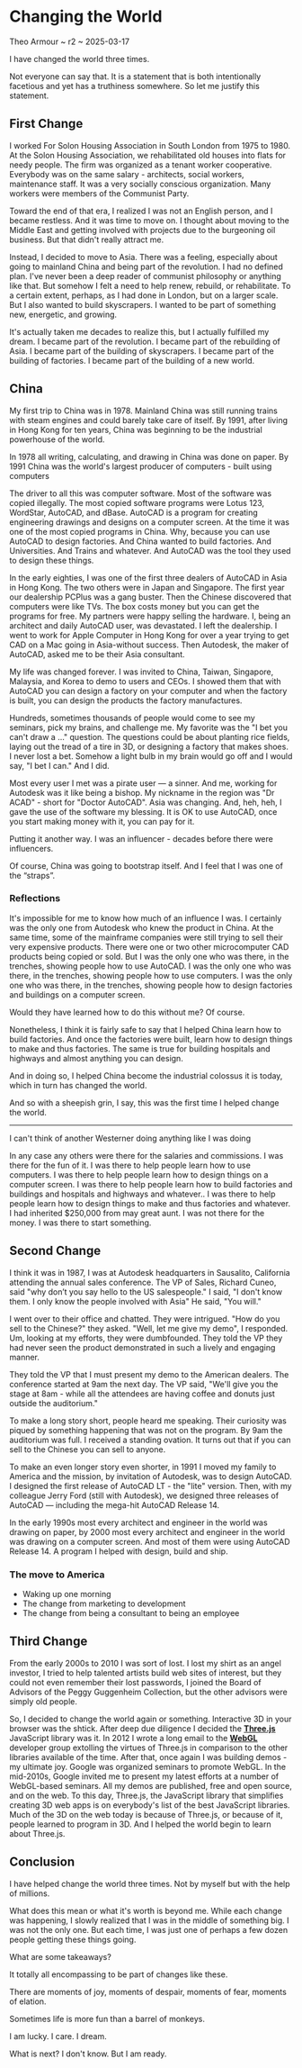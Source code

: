 # Changing the World

Theo Armour ~ r2 ~ 2025-03-17

I have changed the world three times.

Not everyone can say that. It is a statement that is both intentionally facetious and yet has a truthiness somewhere. So let me justify this statement.

## First Change

I worked For Solon Housing Association in South London from 1975 to 1980. At the Solon Housing Association, we rehabilitated old houses into flats for needy people. The firm was organized as a tenant worker cooperative. Everybody was on the same salary - architects, social workers, maintenance staff. It was a very socially conscious organization. Many workers were members of the Communist Party.

Toward the end of that era, I realized I was not an English person, and I became restless. And it was time to move on. I thought about moving to the Middle East and getting involved with projects due to the burgeoning oil business. But that didn't really attract me. 

Instead, I decided to move to Asia. There was a feeling, especially about going to mainland China and being part of the revolution. I had no defined plan. I've never been a deep reader of communist philosophy or anything like that. But somehow I felt a need to help renew, rebuild, or rehabilitate. To a certain extent, perhaps, as I had done in London, but on a larger scale. But I also wanted to build skyscrapers. I wanted to be part of something new, energetic, and growing. 

It's actually taken me decades to realize this, but I actually fulfilled my dream. I became part of the revolution. I became part of the rebuilding of Asia. I became part of the building of skyscrapers. I became part of the building of factories. I became part of the building of a new world.

## China


My first trip to China was in 1978. Mainland China was still running trains with steam engines and could barely take care of itself. By 1991, after living in Hong Kong for ten years, China was beginning to be the industrial powerhouse of the world.

In 1978 all writing, calculating, and drawing in China was done on paper. By 1991 China was the world's largest producer of computers - built using computers

The driver to all this was computer software. Most of the software was copied illegally. The most copied software programs were Lotus 123, WordStar, AutoCAD, and dBase. AutoCAD is a program for creating engineering drawings and designs on a computer screen. At the time it was one of the most copied programs in China. Why, because you can use AutoCAD to design factories. And China wanted to build factories. And Universities. And Trains and whatever. And AutoCAD was the tool they used to design these things.

In the early eighties, I was one of the first three dealers of AutoCAD in Asia in Hong Kong. The two others were in Japan and Singapore. The first year our dealership PCPlus was a gang buster. Then the Chinese discovered that computers were like TVs. The box costs money but you can get the programs for free. My partners were happy selling the hardware. I, being an architect and daily AutoCAD user, was devastated. I left the dealership. I went to work for Apple Computer in Hong Kong for over a year trying to get CAD on a Mac going in Asia-without success. Then Autodesk, the maker of AutoCAD, asked me to be their Asia consultant.

My life was changed forever. I was invited to China, Taiwan, Singapore, Malaysia, and Korea to demo to users and CEOs. I showed them that with AutoCAD you can design a factory on your computer and when the factory is built, you can design the products the factory manufactures.

Hundreds, sometimes thousands of people would come to see my seminars, pick my brains, and challenge me. My favorite was the "I bet you can't draw a ..." question. The questions could be about planting rice fields, laying out the tread of a tire in 3D, or designing a factory that makes shoes. I never lost a bet. Somehow a light bulb in my brain would go off and I would say, "I bet I can." And I did.

Most every user I met was a pirate user — a sinner. And me, working for Autodesk was it like being a bishop. My nickname in the region was "Dr ACAD" - short for "Doctor AutoCAD". Asia was changing. And, heh, heh, I gave the use of the software my blessing. It is OK to use AutoCAD, once you start making money with it, you can pay for it.

Putting it another way. I was an influencer - decades before there were influencers.

Of course, China was going to bootstrap itself. And I feel that I was one of the “straps”.

### Reflections

It's impossible for me to know how much of an influence I was. I certainly was the only one from Autodesk who knew the product in China. At the same time, some of the mainframe companies were still trying to sell their very expensive products. There were one or two other microcomputer CAD products being copied or sold. But I was the only one who was there, in the trenches, showing people how to use AutoCAD. I was the only one who was there, in the trenches, showing people how to use computers. I was the only one who was there, in the trenches, showing people how to design factories and buildings on a computer screen.

Would they have learned how to do this without me? Of course. 

Nonetheless, I think it is fairly safe to say that I helped China learn how to build factories. And once the factories were built, learn how to design things to make and thus factories. The same is true for building hospitals and highways and almost anything you can design. 

And in doing so, I helped China become the industrial colossus it is today, which in turn has changed the world. 

And so with a sheepish grin, I say, this was the first time I helped change the world.

***

I can't think of another Westerner doing anything like I was doing

In any case any others were there for the salaries and commissions. I was there for the fun of it. I was there to help people learn how to use computers. I was there to help people learn how to design things on a computer screen. I was there to help people learn how to build factories and buildings and hospitals and highways and whatever.. I was there to help people learn how to design things to make and thus factories and whatever.
I had inherited $250,000 from may great aunt. I was not there for the money. I was there to start something.

## Second Change

I think it was in 1987, I was at Autodesk headquarters in Sausalito, California attending the annual sales conference. The VP of Sales, Richard Cuneo, said "why don’t you say hello to the US salespeople." I said, "I don't know them. I only know the people involved with Asia" He said, "You will."

I went over to their office and chatted. They were intrigued. "How do you sell to the Chinese?" they asked. "Well, let me give my demo", I responded. Um, looking at my efforts, they were dumbfounded. They told the VP they had never seen the product demonstrated in such a lively and engaging manner.

They told the VP that I must present my demo to the American dealers. The conference started at 9am the next day. The VP said, "We'll give you the stage at 8am - while all the attendees are having coffee and donuts just outside the auditorium."

To make a long story short, people heard me speaking. Their curiosity was piqued by something happening that was not on the program. By 9am the auditorium was full. I received a standing ovation. It turns out that if you can sell to the Chinese you can sell to anyone.

To make an even longer story even shorter, in 1991 I moved my family to America and the mission, by invitation of Autodesk, was to design AutoCAD. I designed the first release of AutoCAD LT - the "lite" version. Then, with my colleague Jerry Ford (still with Autodesk), we designed three releases of AutoCAD — including the mega-hit AutoCAD Release 14.

In the early 1990s most every architect and engineer in the world was drawing on paper, by 2000 most every architect and engineer in the world was drawing on a computer screen. And most of them were using AutoCAD Release 14. A program I helped with design, build and ship.

### The move to America

* Waking up one morning
* The change from marketing to development
* The change from being a consultant to being an employee

## Third Change

From the early 2000s to 2010 I was sort of lost. I lost my shirt as an angel investor, I tried to help talented artists build web sites of interest, but they could not even remember their lost passwords, I joined the Board of Advisors of the Peggy Guggenheim Collection, but the other advisors were simply old people.

So, I decided to change the world again or something. Interactive 3D in your browser was the shtick. After deep due diligence I decided the [**Three.js**](https://threejs.org/) JavaScript library was it. In 2012 I wrote a long email to the [**WebGL**](https://www.khronos.org/webgl/) developer group extolling the virtues of Three.js in comparison to the other libraries available of the time. After that, once again I was building demos - my ultimate joy. Google was organized seminars to promote WebGL. In the mid-2010s, Google invited me to present my latest efforts at a number of WebGL-based seminars. All my demos are published, free and open source, and on the web. To this day, Three.js, the JavaScript library that simplifies creating 3D web apps is on everybody's list of the best JavaScript libraries. Much of the 3D on the web today is because of Three.js, or because of it, people learned to program in 3D. And I helped the world begin to learn about Three.js.

## Conclusion

I have helped change the world three times. Not by myself but with the help of millions.

What does this mean or what it's worth is beyond me. While each change was happening, I slowly realized that I was in the middle of something big. I was not the only one. But each time, I was just one of perhaps a few dozen people getting these things going.

What are some takeaways?

It totally all encompassing to be part of changes like these.

There are moments of joy, moments of despair, moments of fear, moments of elation.

Sometimes life is more fun than a barrel of monkeys.

I am lucky. I care. I dream.

What is next? I don't know. But I am ready.
